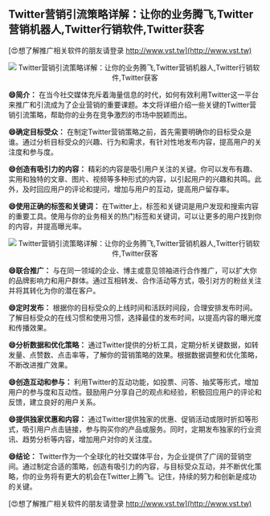 ## **Twitter营销引流策略详解：让你的业务腾飞,Twitter营销机器人,Twitter行销软件,Twitter获客**

[😍想了解推广相关软件的朋友请登录 http://www.vst.tw](http://www.vst.tw)

 <center><img src="https://vst.tw/MP4/tuiguang/png/6.png" alt="Twitter营销引流策略详解：让你的业务腾飞,Twitter营销机器人,Twitter行销软件,Twitter获客"></center>

**😄简介：**
在当今社交媒体充斥着海量信息的时代，如何有效利用Twitter这一平台来推广和引流成为了企业营销的重要课题。本文将详细介绍一些关键的Twitter营销引流策略，帮助你的业务在竞争激烈的市场中脱颖而出。

**😄确定目标受众：**
在制定Twitter营销策略之前，首先需要明确你的目标受众是谁。通过分析目标受众的兴趣、行为和需求，有针对性地发布内容，提高用户的关注度和参与度。

**😄创造有吸引力的内容：**
精彩的内容是吸引用户关注的关键。你可以发布有趣、实用和独特的文章、图片、视频等多种形式的内容，以引起用户的兴趣和共鸣。此外，及时回应用户的评论和提问，增加与用户的互动，提高用户留存率。

**😄使用正确的标签和关键词：**
在Twitter上，标签和关键词是用户发现和搜索内容的重要工具。使用与你的业务相关的热门标签和关键词，可以让更多的用户找到你的内容，并提高曝光率。

 <center><img src="https://vst.tw/MP4/tuiguang/png/2.png" alt="Twitter营销引流策略详解：让你的业务腾飞,Twitter营销机器人,Twitter行销软件,Twitter获客"></center>

**😄联合推广：**
与在同一领域的企业、博主或意见领袖进行合作推广，可以扩大你的品牌影响力和用户群体。通过互相转发、合作活动等方式，吸引对方的粉丝关注并将其转化为你的潜在客户。

**😄定时发布：**
根据你的目标受众的上线时间和活跃时间段，合理安排发布时间。了解目标受众的在线习惯和使用习惯，选择最佳的发布时间，以提高内容的曝光度和传播效果。

**😄分析数据和优化策略：**
通过Twitter提供的分析工具，定期分析关键数据，如转发量、点赞数、点击率等，了解你的营销策略的效果。根据数据调整和优化策略，不断改进推广效果。

**😄创造互动和参与：**
利用Twitter的互动功能，如投票、问答、抽奖等形式，增加用户的参与度和互动性。鼓励用户分享自己的观点和经验，积极回应用户的评论和反馈，建立良好的用户关系。

**😄提供独家优惠和内容：**
通过Twitter提供独家的优惠、促销活动或限时折扣等形式，吸引用户点击链接，参与购买你的产品或服务。同时，定期发布独家的行业资讯、趋势分析等内容，增加用户对你的关注度。

**😄结论：**
Twitter作为一个全球化的社交媒体平台，为企业提供了广阔的营销空间。通过制定合适的策略，创造有吸引力的内容，与目标受众互动，并不断优化策略，你的业务将有更大的机会在Twitter上腾飞。记住，持续的努力和创新是成功的关键。

[😍想了解推广相关软件的朋友请登录 http://www.vst.tw](http://www.vst.tw)



